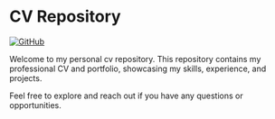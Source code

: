 # CV Repository

[![GitHub](https://img.shields.io/badge/GitHub-100000?style=for-the-badge&logo=github&logoColor=white)](https://aicirou.github.io/cv/)

Welcome to my personal cv repository. This repository contains my professional CV and portfolio, showcasing my skills, experience, and projects.

Feel free to explore and reach out if you have any questions or opportunities.
